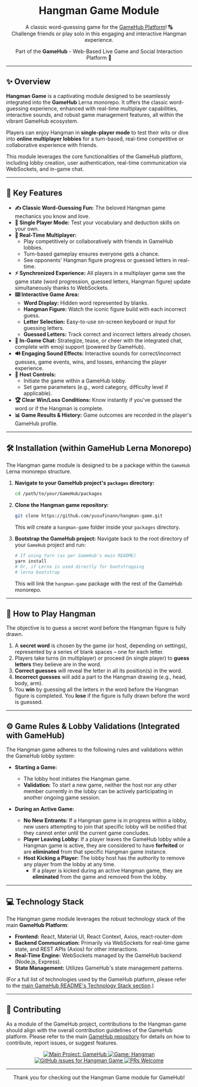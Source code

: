 <div align="center">
  <br />
  <h1 align="center">Hangman Game Module</h1>

  <p align="center">
    A classic word-guessing game for the <a href="https://github.com/yusufinann/GameHub">GameHub Platform</a>! 🔠
    <br />
    Challenge friends or play solo in this engaging and interactive Hangman experience.
  </p>

  <p align="center">
    Part of the <strong>GameHub</strong> - Web-Based Live Game and Social Interaction Platform 🚀
  </p>
</div>

---

## ✨ Overview

**Hangman Game** is a captivating module designed to be seamlessly integrated into the **GameHub** Lerna monorepo. It offers the classic word-guessing experience, enhanced with real-time multiplayer capabilities, interactive sounds, and robust game management features, all within the vibrant GameHub ecosystem.

Players can enjoy Hangman in **single-player mode** to test their wits or dive into **online multiplayer lobbies** for a turn-based, real-time competitive or collaborative experience with friends.

This module leverages the core functionalities of the GameHub platform, including lobby creation, user authentication, real-time communication via WebSockets, and in-game chat.

---

## 🚀 Key Features

*   **✍️ Classic Word-Guessing Fun:** The beloved Hangman game mechanics you know and love.
*   **👤 Single Player Mode:** Test your vocabulary and deduction skills on your own.
*   **👥 Real-Time Multiplayer:**
    *   Play competitively or collaboratively with friends in GameHub lobbies.
    *   Turn-based gameplay ensures everyone gets a chance.
    *   See opponents' Hangman figure progress or guessed letters in real-time.
*   **⚡ Synchronized Experience:** All players in a multiplayer game see the game state (word progression, guessed letters, Hangman figure) update simultaneously thanks to WebSockets.
*   **⌨️ Interactive Game Area:**
    *   **Word Display:** Hidden word represented by blanks.
    *   **Hangman Figure:** Watch the iconic figure build with each incorrect guess.
    *   **Letter Selection:** Easy-to-use on-screen keyboard or input for guessing letters.
    *   **Guessed Letters:** Track correct and incorrect letters already chosen.
*   **💬 In-Game Chat:** Strategize, tease, or cheer with the integrated chat, complete with emoji support (powered by GameHub).
*   **🔊 Engaging Sound Effects:** Interactive sounds for correct/incorrect guesses, game events, wins, and losses, enhancing the player experience.
*   **👑 Host Controls:**
    *   Initiate the game within a GameHub lobby.
    *   Set game parameters (e.g., word category, difficulty level if applicable).
*   **🏆 Clear Win/Loss Conditions:** Know instantly if you've guessed the word or if the Hangman is complete.
*   **📊 Game Results & History:** Game outcomes are recorded in the player's GameHub profile.

---

## 🛠️ Installation (within GameHub Lerna Monorepo)

The Hangman game module is designed to be a package within the `GameHub` Lerna monorepo structure.

1.  **Navigate to your GameHub project's `packages` directory:**
    ```bash
    cd /path/to/your/GameHub/packages
    ```

2.  **Clone the Hangman game repository:**
    ```bash
    git clone https://github.com/yusufinann/hangman-game.git
    ```
    This will create a `hangman-game` folder inside your `packages` directory.

3.  **Bootstrap the GameHub project:**
    Navigate back to the root directory of your `GameHub` project and run:
    ```bash
    # If using Yarn (as per GameHub's main README)
    yarn install
    # Or, if Lerna is used directly for bootstrapping
    # lerna bootstrap
    ```
    This will link the `hangman-game` package with the rest of the GameHub monorepo.

---

## 📖 How to Play Hangman

The objective is to guess a secret word before the Hangman figure is fully drawn.

1.  A **secret word** is chosen by the game (or host, depending on settings), represented by a series of blank spaces – one for each letter.
2.  Players take turns (in multiplayer) or proceed (in single player) to **guess letters** they believe are in the word.
3.  **Correct guesses** will reveal the letter in all its position(s) in the word.
4.  **Incorrect guesses** will add a part to the Hangman drawing (e.g., head, body, arm).
5.  You **win** by guessing all the letters in the word before the Hangman figure is completed. You **lose** if the figure is fully drawn before the word is guessed.

---

## ⚙️ Game Rules & Lobby Validations (Integrated with GameHub)

The Hangman game adheres to the following rules and validations within the GameHub lobby system:

*   **Starting a Game:**
    *   The lobby host initiates the Hangman game.
    *   **Validation:** To start a new game, neither the host nor any other member currently in the lobby can be actively participating in another ongoing game session.

*   **During an Active Game:**
    *   **No New Entrants:** If a Hangman game is in progress within a lobby, new users attempting to join that specific lobby will be notified that they cannot enter until the current game concludes.
    *   **Player Leaving Lobby:** If a player leaves the GameHub lobby while a Hangman game is active, they are considered to have **forfeited** or are **eliminated** from that specific Hangman game instance.
    *   **Host Kicking a Player:** The lobby host has the authority to remove any player from the lobby at any time.
        *   If a player is kicked during an active Hangman game, they are **eliminated** from the game and removed from the lobby.

---

## 💻 Technology Stack

The Hangman game module leverages the robust technology stack of the main **GameHub Platform**:

*   **Frontend:** React, Material UI, React Context, Axios, react-router-dom
*   **Backend Communication:** Primarily via WebSockets for real-time game state, and REST APIs (Axios) for other interactions.
*   **Real-Time Engine:** WebSockets managed by the GameHub backend (Node.js, Express).
*   **State Management:** Utilizes GameHub's state management patterns.

(For a full list of technologies used by the GameHub platform, please refer to the [main GameHub README's Technology Stack section](https://github.com/yusufinann/GameHub#technology-stack).)

---

## 🤝 Contributing

As a module of the GameHub project, contributions to the Hangman game should align with the overall contribution guidelines of the GameHub platform. Please refer to the main [GameHub repository](https://github.com/yusufinann/GameHub) for details on how to contribute, report issues, or suggest features.

<div align="center">
  <p>
    <a href="https://github.com/yusufinann/GameHub">
      <img src="https://img.shields.io/badge/Main%20Project-GameHub-blueviolet.svg?style=for-the-badge&logo=github" alt="Main Project: GameHub">
    </a>
    <a href="https://github.com/yusufinann/hangman-game">
      <img src="https://img.shields.io/badge/Game%20Module-Hangman-orange.svg?style=for-the-badge" alt="Game: Hangman">
    </a>
    <a href="https://github.com/yusufinann/hangman-game/issues"> 
      <img src="https://img.shields.io/github/issues/yusufinann/hangman-game?style=for-the-badge&logo=github&label=Issues" alt="GitHub issues for Hangman Game">
    </a>
    <a href="https://github.com/yusufinann/hangman-game/pulls"> 
      <img src="https://img.shields.io/badge/PRs-welcome-brightgreen.svg?style=for-the-badge&logo=git" alt="PRs Welcome">
    </a>
  </p>
</div>

---

<div align="center">
  <p>
    Thank you for checking out the Hangman Game module for GameHub!
  </p>
</div>
